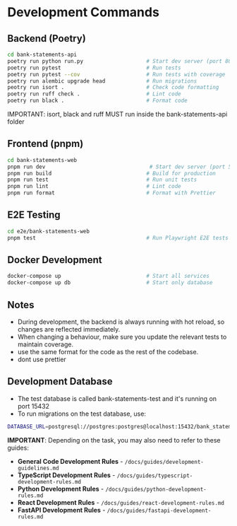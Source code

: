 # Development Commands

## Backend (Poetry)
```bash
cd bank-statements-api
poetry run python run.py                    # Start dev server (port 8000)
poetry run pytest                           # Run tests
poetry run pytest --cov                     # Run tests with coverage
poetry run alembic upgrade head             # Run migrations
peotry run isort .                          # Check code formatting
poetry run ruff check .                     # Lint code
poetry run black .                          # Format code
```

IMPORTANT: isort, black and ruff MUST run inside the bank-statements-api folder

## Frontend (pnpm)
```bash
cd bank-statements-web
pnpm run dev                                 # Start dev server (port 5173)
pnpm run build                              # Build for production
pnpm run test                               # Run unit tests
pnpm run lint                               # Lint code
pnpm run format                             # Format with Prettier
```

## E2E Testing
```bash
cd e2e/bank-statements-web
pnpm test                                   # Run Playwright E2E tests
```

## Docker Development
```bash
docker-compose up                           # Start all services
docker-compose up db                        # Start only database
```

## Notes

- During development, the backend is always running with hot reload, so changes are reflected immediately.
- When changing a behaviour, make sure you update the relevant tests to maintain coverage.
- use the same format for the code as the rest of the codebase.
- dont use prettier

## Development Database

- The test database is called bank-statements-test and it's running on port 15432
- To run migrations on the test database, use:
```bash
DATABASE_URL=postgresql://postgres:postgres@localhost:15432/bank_statements_test alembic upgrade head   
```

**IMPORTANT**: Depending on the task, you may also need to refer to these guides:
- **General Code Development Rules** - `/docs/guides/development-guidelines.md`
- **TypeScript Development Rules** - `/docs/guides/typescript-development-rules.md`
- **Python Development Rules** - `/docs/guides/python-development-rules.md`
- **React Development Rules** - `/docs/guides/react-development-rules.md`
- **FastAPI Development Rules** - `/docs/guides/fastapi-development-rules.md`

```